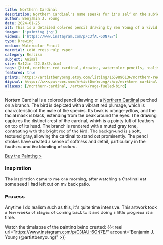 ```yaml
---
title: Northern Cardinal
description: Northern Cardinal's name speaks for it's self on the subject of this watercolor pencil drawing. A brightly colored bird I am fond of.
author: Benjamin J. Young
date: 2024-01-25
alt: This is a detailed colored pencil drawing by Ben Young of a vivid red cardinal perched on a snowy branch.
images: ['painting.jpg']
videos: ['https://www.instagram.com/p/C3fAU-6ON7E/']
type: Drawing
medium: Watercolor Pencil
material: Cold Press Pulp Paper
category: Realism
subject: Animal
size: 9x12in (22.8x30.4cm)
tags: [bird, northern red cardinal, drawing, watercolor pencils, realism, animal art]
featured: true
prints: https://artistbenyoung.etsy.com/listing/1669896136/northern-red-cardinal-bird-drawing-with
digital: https://www.patreon.com/ArtistBenYoung/shop/northern-cardinal-139662
aliases: [/northern-cardinal, /artwork/rage-fueled-bird]
---
```


Nortern Cardinal is a colored pencil drawing of a [Northern Cardinal](https://www.allaboutbirds.org/guide/Northern_Cardinal/overview) perched on a branch. The bird is depicted with a vibrant red plumage, which is characteristic of the male of the species. Its beak is orange-yellow, and the facial mask is black, extending from the beak around the eyes. The drawing captures the distinct crest of the cardinal, which is a pointy tuft of feathers on top of its head. The branch is rendered with a muted gray tone, contrasting with the bright red of the bird. The background is a soft, textured gray, allowing the cardinal to stand out prominently. The pencil strokes have created a sense of softness and detail, particularly in the feathers and the blending of colors.

[Buy the Painting >](#purchase)

### Inspiration ###

The inspiration came to me one morning, after watching a Cardinal eat some seed I had left out on my back patio.

### Process ###

Anytime I do realism such as this, it's quite time intensive. This artwork took a few weeks of stages of coming back to it and doing a little progress at a time.

Watch the timelapse of the painting being created:
{{< reel url="https://www.instagram.com/p/C3fAU-6ON7E/" account="Benjamin J. Young (@artistbenyoung)" >}}
